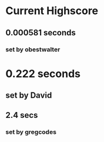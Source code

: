 # Current Highscore #
## 0.000581 seconds ##
### set by obestwalter ###

# 0.222 seconds #
## set by David ##

## 2.4 secs ##
### set by gregcodes ###
